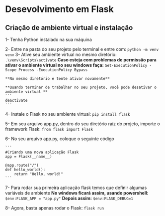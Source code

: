 # Desevolvimento em Flask

## Criação de ambiente virtual e instalação

1- Tenha Python instalado na sua máquina

2- Entre na pasta do seu projeto pelo terminal e entre com:
    ```
    python -m venv venv
    ```
3- Ative seu ambiente virtual no mesmo diretório:
    ```
    .\venv\Scripts\activate
    ```
    **Caso esteja com problemas de permissão para ativar o ambiente virtual no seu windows faça:**
    ```
    Set-ExecutionPolicy -Scope Process -ExecutionPolicy Bypass
    ```

    **No mesmo diretório e tente ativar novamente**

    **Quando terminar de trabalhar no seu projeto, você pode desativar o ambiente virtual **
    ```
    deactivate
    ```

4- Instale o Flask no seu ambiente virtual:
    ```
    pip install flask
    ```

5- Em seu arquivo app.py, dentro do seu diretório raíz do projeto, importe o framework Flask:
    ```
    from flask import Flask
    ```

6- No seu arquivo app.py, coloque o seguinte código

    ```
    #Criando uma nova aplicação Flask
    app = Flask(__name__)

    @app.route("/")
    def hello_world():
        return "Hello, world!"
    ```

7- Para rodar sua primeira aplicação flask temos que definir algumas variáveis de ambiente
    **No windows ficará assim, usando powershell:**
    ```
    $env:FLASK_APP = "app.py"
    ```
    **Depois assim:**
    ```
    $env:FLASK_DEBUG=1
    ```

8- Agora, basta apenas rodar o Flask:
    ```
    flask run
    ```